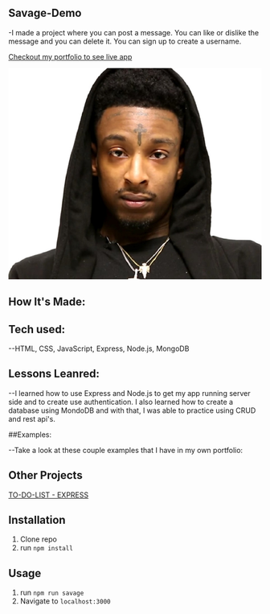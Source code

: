 ## Savage-Demo

-I made a project where you can post a message. You can like or dislike the message and you can delete it. You can sign up to create a username. 

[Checkout my portfolio to see live app](https://rodasghidei.netlify.app/)

![21 Savage](public/21savage.jpg)

## How It's Made:

## Tech used:

--HTML, CSS, JavaScript, Express, Node.js, MongoDB

## Lessons Leanred:

--I learned how to use Express and Node.js to get my app running server side and to create use authentication. I also learned how to create a database using MondoDB and with that, I was able to practice using CRUD and rest api's.

##Examples:

--Take a look at these couple examples that I have in my own portfolio:

## Other Projects
[TO-DO-LIST - EXPRESS](https://personalexpressflowers.herokuapp.com/)
## Installation

1. Clone repo
2. run `npm install`

## Usage

1. run `npm run savage`
2. Navigate to `localhost:3000`
